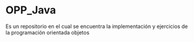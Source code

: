 # OPP_Java
Es un repositorio en el cual se encuentra la implementación y ejercicios de la programación orientada objetos
